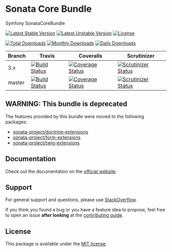 # Sonata Core Bundle

Symfony SonataCoreBundle

[![Latest Stable Version](https://poser.pugx.org/sonata-project/core-bundle/v/stable)](https://packagist.org/packages/sonata-project/core-bundle)
[![Latest Unstable Version](https://poser.pugx.org/sonata-project/core-bundle/v/unstable)](https://packagist.org/packages/sonata-project/core-bundle)
[![License](https://poser.pugx.org/sonata-project/core-bundle/license)](https://packagist.org/packages/sonata-project/core-bundle)

[![Total Downloads](https://poser.pugx.org/sonata-project/core-bundle/downloads)](https://packagist.org/packages/sonata-project/core-bundle)
[![Monthly Downloads](https://poser.pugx.org/sonata-project/core-bundle/d/monthly)](https://packagist.org/packages/sonata-project/core-bundle)
[![Daily Downloads](https://poser.pugx.org/sonata-project/core-bundle/d/daily)](https://packagist.org/packages/sonata-project/core-bundle)

Branch | Travis | Coveralls | Scrutinizer |
------ | ------ | --------- | ----------- |
3.x   | [![Build Status][travis_stable_badge]][travis_stable_link]     | [![Coverage Status][coveralls_stable_badge]][coveralls_stable_link]     | [![Scrutinizer Status][scrutinizer_stable_badge]][scrutinizer_stable_link] |
master | [![Build Status][travis_unstable_badge]][travis_unstable_link] | [![Coverage Status][coveralls_unstable_badge]][coveralls_unstable_link] | [![Scrutinizer Status][scrutinizer_unstable_badge]][scrutinizer_unstable_link] |

## WARNING: This bundle is deprecated

The features provided by this bundle were moved to the following packages:

* [sonata-project/doctrine-extensions](https://github.com/sonata-project/sonata-doctrine-extensions)
* [sonata-project/form-extensions](https://github.com/sonata-project/form-extensions)
* [sonata-project/twig-extensions](https://github.com/sonata-project/twig-extensions)

## Documentation

Check out the documentation on the [official website](https://sonata-project.org/bundles/core).

## Support

For general support and questions, please use [StackOverflow](http://stackoverflow.com/questions/tagged/sonata).

If you think you found a bug or you have a feature idea to propose, feel free to open an issue
**after looking** at the [contributing guide](CONTRIBUTING.md).

## License

This package is available under the [MIT license](LICENSE).

[travis_stable_badge]: https://travis-ci.org/sonata-project/SonataCoreBundle.svg?branch=3.x
[travis_stable_link]: https://travis-ci.org/sonata-project/SonataCoreBundle
[travis_unstable_badge]: https://travis-ci.org/sonata-project/SonataCoreBundle.svg?branch=master
[travis_unstable_link]: https://travis-ci.org/sonata-project/SonataCoreBundle

[coveralls_stable_badge]: https://coveralls.io/repos/github/sonata-project/SonataCoreBundle/badge.svg?branch=3.x
[coveralls_stable_link]: https://coveralls.io/github/sonata-project/SonataCoreBundle?branch=3.x
[coveralls_unstable_badge]: https://coveralls.io/repos/github/sonata-project/SonataCoreBundle/badge.svg?branch=master
[coveralls_unstable_link]: https://coveralls.io/github/sonata-project/SonataCoreBundle?branch=master

[scrutinizer_stable_badge]: https://scrutinizer-ci.com/g/sonata-project/SonataCoreBundle/badges/quality-score.png?b=3.x
[scrutinizer_stable_link]: https://scrutinizer-ci.com/g/sonata-project/SonataCoreBundle/?branch=3.x
[scrutinizer_unstable_badge]: https://scrutinizer-ci.com/g/sonata-project/SonataCoreBundle/badges/quality-score.png?b=master
[scrutinizer_unstable_link]: https://scrutinizer-ci.com/g/sonata-project/SonataCoreBundle/?branch=master
